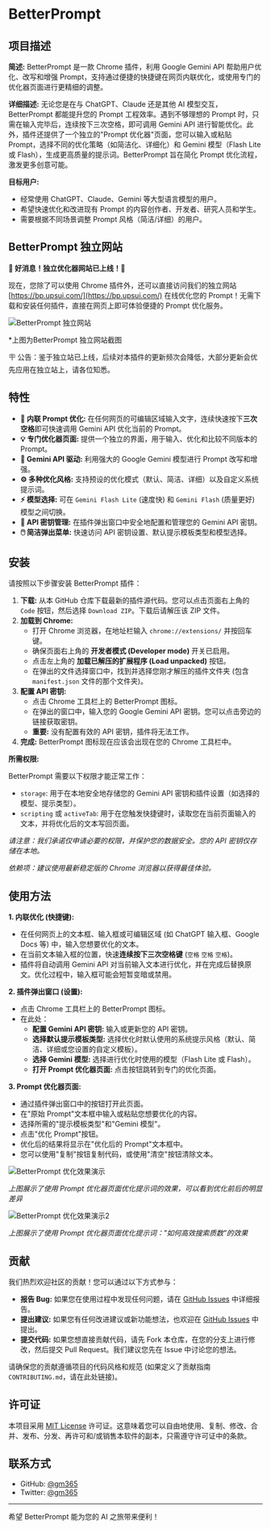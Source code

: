 # BetterPrompt

## 项目描述

**简述:** BetterPrompt 是一款 Chrome 插件，利用 Google Gemini API 帮助用户优化、改写和增强 Prompt，支持通过便捷的快捷键在网页内联优化，或使用专门的优化器页面进行更精细的调整。

**详细描述:** 无论您是在与 ChatGPT、Claude 还是其他 AI 模型交互，BetterPrompt 都能提升您的 Prompt 工程效率。遇到不够理想的 Prompt 时，只需在输入完毕后，连续按下三次空格，即可调用 Gemini API 进行智能优化。此外，插件还提供了一个独立的"Prompt 优化器"页面，您可以输入或粘贴 Prompt，选择不同的优化策略（如简洁化、详细化）和 Gemini 模型（Flash Lite 或 Flash），生成更高质量的提示词。BetterPrompt 旨在简化 Prompt 优化流程，激发更多创意可能。

**目标用户:**
*   经常使用 ChatGPT、Claude、Gemini 等大型语言模型的用户。
*   希望快速优化和改进现有 Prompt 的内容创作者、开发者、研究人员和学生。
*   需要根据不同场景调整 Prompt 风格（简洁/详细）的用户。

## BetterPrompt 独立网站

**🎉 好消息！独立优化器网站已上线！🎉**

现在，您除了可以使用 Chrome 插件外，还可以直接访问我们的独立网站 [https://bp.upsui.com/](https://bp.upsui.com/) 在线优化您的 Prompt！无需下载和安装任何插件，直接在网页上即可体验便捷的 Prompt 优化服务。


![BetterPrompt 独立网站](/images/website.avif)

*上图为BetterPrompt 独立网站截图


🪧 公告：鉴于独立站已上线，后续对本插件的更新频次会降低，大部分更新会优先应用在独立站上，请各位知悉。


## 特性

*   **🚀 内联 Prompt 优化:** 在任何网页的可编辑区域输入文字，连续快速按下**三次空格**即可快速调用 Gemini API 优化当前的 Prompt。
*   **💡 专门优化器页面:** 提供一个独立的界面，用于输入、优化和比较不同版本的 Prompt。
*   **🧠 Gemini API 驱动:** 利用强大的 Google Gemini 模型进行 Prompt 改写和增强。
*   **⚙️ 多种优化风格:** 支持预设的优化模式（默认、简洁、详细）以及自定义系统提示词。
*   **⚡ 模型选择:** 可在 `Gemini Flash Lite` (速度快) 和 `Gemini Flash` (质量更好) 模型之间切换。
*   **🔑 API 密钥管理:** 在插件弹出窗口中安全地配置和管理您的 Gemini API 密钥。
*   **🖱️ 简洁弹出菜单:** 快速访问 API 密钥设置、默认提示模板类型和模型选择。

## 安装

请按照以下步骤安装 BetterPrompt 插件：

1.  **下载:** 从本 GitHub 仓库下载最新的插件源代码。您可以点击页面右上角的 `Code` 按钮，然后选择 `Download ZIP`。下载后请解压该 ZIP 文件。
2.  **加载到 Chrome:**
    *   打开 Chrome 浏览器，在地址栏输入 `chrome://extensions/` 并按回车键。
    *   确保页面右上角的 **开发者模式 (Developer mode)** 开关已启用。
    *   点击左上角的 **加载已解压的扩展程序 (Load unpacked)** 按钮。
    *   在弹出的文件选择窗口中，找到并选择您刚才解压的插件文件夹 (包含 `manifest.json` 文件的那个文件夹)。
3.  **配置 API 密钥:**
    *   点击 Chrome 工具栏上的 BetterPrompt 图标。
    *   在弹出的窗口中，输入您的 Google Gemini API 密钥。您可以点击旁边的链接获取密钥。
    *   **重要:** 没有配置有效的 API 密钥，插件将无法工作。
4.  **完成:** BetterPrompt 图标现在应该会出现在您的 Chrome 工具栏中。

**所需权限:**

BetterPrompt 需要以下权限才能正常工作：

*   `storage`: 用于在本地安全地存储您的 Gemini API 密钥和插件设置（如选择的模型、提示类型）。
*   `scripting` 或 `activeTab`: 用于在您触发快捷键时，读取您在当前页面输入的文本，并将优化后的文本写回页面。

*请注意：我们承诺仅申请必要的权限，并保护您的数据安全。您的 API 密钥仅存储在本地。*

*依赖项：建议使用最新稳定版的 Chrome 浏览器以获得最佳体验。*

## 使用方法

**1. 内联优化 (快捷键):**

*   在任何网页上的文本框、输入框或可编辑区域 (如 ChatGPT 输入框、Google Docs 等) 中，输入您想要优化的文本。
*   在当前文本输入框的位置，快速**连续按下三次空格键** (`空格` `空格` `空格`)。
*   插件将自动调用 Gemini API 对当前输入文本进行优化，并在完成后替换原文。优化过程中，输入框可能会短暂变暗或禁用。

**2. 插件弹出窗口 (设置):**

*   点击 Chrome 工具栏上的 BetterPrompt 图标。
*   在此处：
    *   **配置 Gemini API 密钥:** 输入或更新您的 API 密钥。
    *   **选择默认提示模板类型:** 选择优化时默认使用的系统提示风格（默认、简洁、详细或您设置的自定义模板）。
    *   **选择 Gemini 模型:** 选择进行优化时使用的模型（Flash Lite 或 Flash）。
    *   **打开 Prompt 优化器页面:** 点击按钮跳转到专门的优化页面。

**3. Prompt 优化器页面:**

*   通过插件弹出窗口中的按钮打开此页面。
*   在"原始 Prompt"文本框中输入或粘贴您想要优化的内容。
*   选择所需的"提示模板类型"和"Gemini 模型"。
*   点击"优化 Prompt"按钮。
*   优化后的结果将显示在"优化后的 Prompt"文本框中。
*   您可以使用"复制"按钮复制代码，或使用"清空"按钮清除文本。

![BetterPrompt 优化效果演示](/images/优化效果.avif)

*上图展示了使用 Prompt 优化器页面优化提示词的效果，可以看到优化前后的明显差异*

![BetterPrompt 优化效果演示2](/images/优化效果2.avif)

*上图展示了使用 Prompt 优化器页面优化提示词："如何高效搜索质数"的效果*



## 贡献

我们热烈欢迎社区的贡献！您可以通过以下方式参与：

*   **报告 Bug:** 如果您在使用过程中发现任何问题，请在 [GitHub Issues](https://github.com/gm365/BetterPrompt/issues) 中详细报告。
*   **提出建议:** 如果您有任何改进建议或新功能想法，也欢迎在 [GitHub Issues](https://github.com/gm365/BetterPrompt/issues) 中提出。
*   **提交代码:** 如果您想直接贡献代码，请先 Fork 本仓库，在您的分支上进行修改，然后提交 Pull Request。我们建议您先在 Issue 中讨论您的想法。

请确保您的贡献遵循项目的代码风格和规范 (如果定义了贡献指南 `CONTRIBUTING.md`，请在此处链接)。

## 许可证

本项目采用 [MIT License](LICENSE) 许可证。这意味着您可以自由地使用、复制、修改、合并、发布、分发、再许可和/或销售本软件的副本，只需遵守许可证中的条款。

## 联系方式

*   GitHub: [@gm365](https://github.com/gm365)
*   Twitter: [@gm365](https://x.com/gm365)

---

希望 BetterPrompt 能为您的 AI 之旅带来便利！
